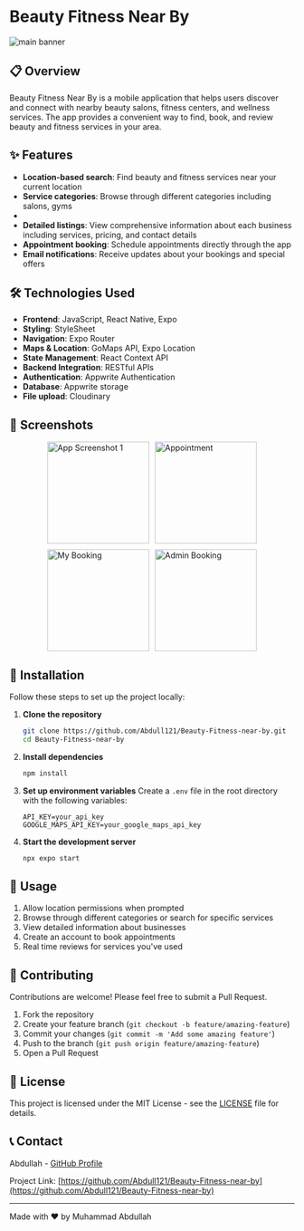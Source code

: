 # Beauty Fitness Near By

![main banner](https://github.com/user-attachments/assets/fa5886b9-3e73-4cdf-9f8d-94001b64906c)


## 📋 Overview

Beauty Fitness Near By is a mobile application that helps users discover and connect with nearby beauty salons, fitness centers, and wellness services. The app provides a convenient way to find, book, and review beauty and fitness services in your area.

## ✨ Features

- **Location-based search**: Find beauty and fitness services near your current location
- **Service categories**: Browse through different categories including salons, gyms
- 
- **Detailed listings**: View comprehensive information about each business including services, pricing, and contact details
- **Appointment booking**: Schedule appointments directly through the app
- **Email notifications**: Receive updates about your bookings and special offers

## 🛠️ Technologies Used

- **Frontend**: JavaScript, React Native, Expo
- **Styling**: StyleSheet
- **Navigation**: Expo Router
- **Maps & Location**: GoMaps API, Expo Location
- **State Management**: React Context API
- **Backend Integration**: RESTful APIs
- **Authentication**: Appwrite Authentication
- **Database**: Appwrite storage
- **File upload**: Cloudinary 

## 📱 Screenshots

<div style="display: flex; flex-direction: row; flex-wrap: wrap; gap: 10px; justify-content: center;">
  <img src="https://github.com/user-attachments/assets/3f5f6abf-5943-4a9b-a5bf-3eba7566590f" width="180" alt="App Screenshot 1" />
  <img src="https://github.com/user-attachments/assets/62174bf1-810c-4740-87ba-532f9d2af810" width="180" alt="Appointment" />
  <img src="https://github.com/user-attachments/assets/e4e2b650-e1a0-4a1b-9beb-7ffd9c16618b" width="180" alt="My Booking" />
  <img src="https://github.com/user-attachments/assets/862256e3-7ccf-43ba-8dca-edb6350166ab" width="180" alt="Admin Booking" />
</div>

## 🚀 Installation

Follow these steps to set up the project locally:

1. **Clone the repository**
   ```bash
   git clone https://github.com/Abdull121/Beauty-Fitness-near-by.git
   cd Beauty-Fitness-near-by
   ```

2. **Install dependencies**
   ```bash
   npm install
   ```

3. **Set up environment variables**
   Create a `.env` file in the root directory with the following variables:
   ```
   API_KEY=your_api_key
   GOOGLE_MAPS_API_KEY=your_google_maps_api_key
   ```

4. **Start the development server**
   ```bash
   npx expo start
   ```

## 📖 Usage

1. Allow location permissions when prompted
2. Browse through different categories or search for specific services
3. View detailed information about businesses
4. Create an account to book appointments
5. Real time reviews for services you've used

## 🤝 Contributing

Contributions are welcome! Please feel free to submit a Pull Request.

1. Fork the repository
2. Create your feature branch (`git checkout -b feature/amazing-feature`)
3. Commit your changes (`git commit -m 'Add some amazing feature'`)
4. Push to the branch (`git push origin feature/amazing-feature`)
5. Open a Pull Request

## 📄 License

This project is licensed under the MIT License - see the [LICENSE](LICENSE) file for details.

## 📞 Contact

Abdullah - [GitHub Profile](https://github.com/Abdull121)

Project Link: [https://github.com/Abdull121/Beauty-Fitness-near-by](https://github.com/Abdull121/Beauty-Fitness-near-by)

---

Made with ❤️ by Muhammad Abdullah

